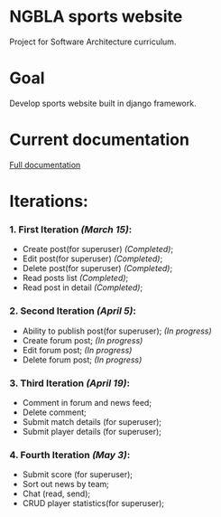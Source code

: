 # NGBLA sports website

Project for Software Architecture curriculum.

Goal
=================
Develop sports website built in django framework.

Current documentation
=================
[Full documentation](https://github.com/malukasrokas/sports-site/blob/master/docs/documentation.pdf)

Iterations:
=================
### 1. First Iteration *(March 15)*:
* Create post(for superuser) *(Completed)*;
* Edit post(for superuser) *(Completed)*;
* Delete post(for superuser) *(Completed)*;
* Read posts list *(Completed)*;
* Read post in detail *(Completed)*;

### 2. Second Iteration *(April 5)*:
* Ability to publish post(for superuser); *(In progress)*
* Create forum post; *(In progress)*
* Edit forum post; *(In progress)*
* Delete forum post; *(In progress)*

### 3. Third Iteration *(April 19)*:
* Comment in forum and news feed;
* Delete comment;
* Submit match details (for superuser);
* Submit player details (for superuser);

### 4. Fourth Iteration *(May 3)*:
* Submit score (for superuser);
* Sort out news by team;
* Chat (read, send);
* CRUD player statistics(for superuser);

